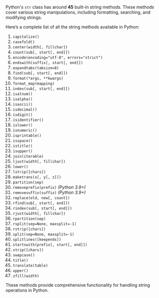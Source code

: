 Python's `str` class has around **45** built-in string methods. These methods cover various string manipulations, including formatting, searching, and modifying strings.

Here’s a complete list of all the string methods available in Python:

1. `capitalize()`
2. `casefold()`
3. `center(width[, fillchar])`
4. `count(sub[, start[, end]])`
5. `encode(encoding="utf-8", errors="strict")`
6. `endswith(suffix[, start[, end]])`
7. `expandtabs(tabsize=8)`
8. `find(sub[, start[, end]])`
9. `format(*args, **kwargs)`
10. `format_map(mapping)`
11. `index(sub[, start[, end]])`
12. `isalnum()`
13. `isalpha()`
14. `isascii()`
15. `isdecimal()`
16. `isdigit()`
17. `isidentifier()`
18. `islower()`
19. `isnumeric()`
20. `isprintable()`
21. `isspace()`
22. `istitle()`
23. `isupper()`
24. `join(iterable)`
25. `ljust(width[, fillchar])`
26. `lower()`
27. `lstrip([chars])`
28. `maketrans(x[, y[, z]])`
29. `partition(sep)`
30. `removeprefix(prefix)` *(Python 3.9+)*
31. `removesuffix(suffix)` *(Python 3.9+)*
32. `replace(old, new[, count])`
33. `rfind(sub[, start[, end]])`
34. `rindex(sub[, start[, end]])`
35. `rjust(width[, fillchar])`
36. `rpartition(sep)`
37. `rsplit(sep=None, maxsplit=-1)`
38. `rstrip([chars])`
39. `split(sep=None, maxsplit=-1)`
40. `splitlines([keepends])`
41. `startswith(prefix[, start[, end]])`
42. `strip([chars])`
43. `swapcase()`
44. `title()`
45. `translate(table)`
46. `upper()`
47. `zfill(width)`

These methods provide comprehensive functionality for handling string operations in Python.